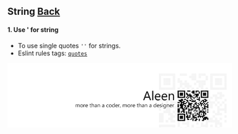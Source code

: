 ## String [**Back**](./../README.md)

#### 1. Use ' for string

- To use single quotes `''` for strings.
- Eslint rules tags: [`quotes`](http://eslint.org/docs/rules/quotes.html)

<a href="http://aleen42.github.io/" target="_blank" ><img src="./../pic/tail.gif"></a>